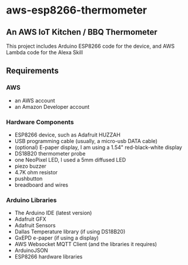 # aws-esp8266-thermometer

## An AWS IoT Kitchen / BBQ Thermometer

This project includes Arduino ESP8266 code for the device,
and AWS Lambda code for the Alexa Skill

## Requirements
### AWS
- an AWS account
- an Amazon Developer account
### Hardware Components
- ESP8266 device, such as Adafruit HUZZAH
- USB programming cable (usually, a micro-usb DATA cable)
- (optional) E-paper display, I am using a 1.54" red-black-white display
- DS18B20 thermometer probe
- one NeoPixel LED, I used a 5mm diffused LED
- piezo buzzer
- 4.7K ohm resistor
- pushbutton
- breadboard and wires
### Arduino Libraries
- The Arduino IDE (latest version)
- Adafruit GFX
- Adafruit Sensors
- Dallas Temperature library (if using DS18B20)
- GxEPD e-paper (if using a display)
- AWS Websocket MQTT Client (and the libraries it requires)
- ArduinoJSON
- ESP8266 hardware libraries
